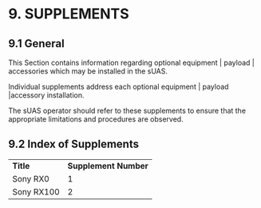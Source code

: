 # 9. SUPPLEMENTS

## **9.1 General**

This Section contains information regarding optional equipment | payload | accessories which may be installed in the sUAS.

Individual supplements address each optional equipment | payload |accessory installation.

The sUAS operator should refer to these supplements to ensure that the appropriate limitations and procedures are observed.

## **9.2 Index of Supplements**

|            |                       |
| ---------- | --------------------- |
| **Title**  | **Supplement Number** |
| Sony RX0   | 1                     |
| Sony RX100 | 2                     |
